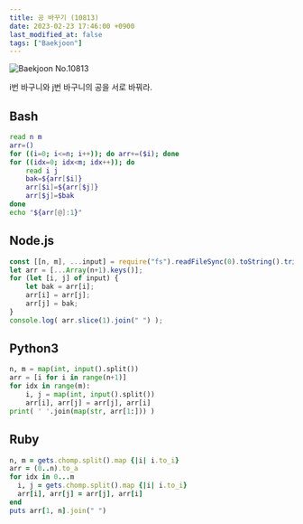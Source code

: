 ```yaml
---
title: 공 바꾸기 (10813)
date: 2023-02-23 17:46:00 +0900
last_modified_at: false
tags: ["Baekjoon"]
---
```


![Baekjoon No.10813](https://cdn.jsdelivr.net/gh/kimzuni/cdn/blog/baekjoon-10813.png)

i번 바구니와 j번 바구니의 공을 서로 바꿔라.

## Bash

```bash
read n m
arr=()
for ((i=0; i<=n; i++)); do arr+=($i); done
for ((idx=0; idx<m; idx++)); do
	read i j
	bak=${arr[$i]}
	arr[$i]=${arr[$j]}
	arr[$j]=$bak
done
echo "${arr[@]:1}"
```

## Node.js

```javascript
const [[n, m], ...input] = require("fs").readFileSync(0).toString().trim().split("\n").map(x => x.split(" ").map(Number));
let arr = [...Array(n+1).keys()];
for (let [i, j] of input) {
	let bak = arr[i];
	arr[i] = arr[j];
	arr[j] = bak;
}
console.log( arr.slice(1).join(" ") );
```

## Python3

```python
n, m = map(int, input().split())
arr = [i for i in range(n+1)]
for idx in range(m):
    i, j = map(int, input().split())
    arr[i], arr[j] = arr[j], arr[i]
print( ' '.join(map(str, arr[1:])) )
```

## Ruby

```ruby
n, m = gets.chomp.split().map {|i| i.to_i}
arr = (0..n).to_a
for idx in 0...m
  i, j = gets.chomp.split().map {|i| i.to_i}
  arr[i], arr[j] = arr[j], arr[i]
end
puts arr[1, n].join(" ")
```
